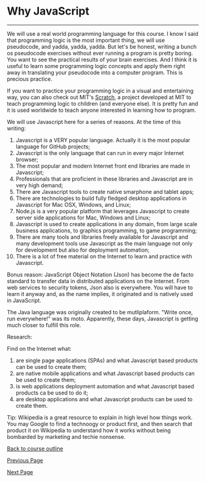 # Why JavaScript
---
We will use a real world programming language for this course. I know I said that programming logic is the most important thing, we will use pseudocode, and yadda, yadda, yadda. But let's be honest, writing a bunch os pseudocode exercises without ever running a program 
is pretty boring. You want to see the practical results of your brain exercises. And I think it is useful to learn some programming 
logic concepts and apply them right away in translating your pseudocode into a computer program. This is precious practice.

If you want to practice your programming logic in a visual and entertaining way, you can also check out MIT's [Scratch](https://scratch.mit.edu/), a project developed at MIT to teach programming logic to children (and everyone else). It is pretty fun and
it is used worldwide to teach anyone interested in learning how to program.

We will use Javascript here for a series of reasons. At the time of this writing:
1. Javascript is a VERY popular language. Actually it is the most popular language for GitHub projects;
2. Javascript is the only language that can run in every major Internet browser;
3. The most popular and modern Internet front end libraries are made in Javascript;
4. Professionals that are proficient in these libraries and Javascript are in very high demand;
5. There are Javascript tools to create native smarphone and tablet apps;
6. There are technologies to build fully fledged desktop applications in Javascript for Mac OSX, Windows, and Linux;
7. Node.js is a very popular platform that leverages Javascript to create server side applications for Mac, Windows and Linux;
8. Javascript is used to create applications in any domain, from large scale business applications, to graphics programming, to game programming;
9. There are many tools and libraries freely available for Javascript and many development tools use Javascript as the main language not only for development but also for deployment automation;
10. There is a lot of free material on the Internet to learn and practice with Javascript.

Bonus reason: JavaScript Object Notation (Json) has become the de facto standard to transfer data in distributed applications on the Internet. From web services to security tokens, Json also is everywhere. You will have to learn it anyway and, as the name implies, it originated and is natively used in JavaScript.

The Java language was originally created to be mutliplaform. "Write once, run everywhere!" was its moto. Apparently, these days, Javascript is getting much closer to fulfill this role.

Research:

Find on the Internet what:
1. are single page applications (SPAs) and what Javascript based products can be used to create them;
2. are native mobile applications and what Javascript based products can be used to create them;
3. is web applications deployment automation and what Javascript based products ca be used to do it;
4. are desktop applications and what Javascript products can be used to create them.

Tip: Wikipedia is a great resource to explain in high level how things work. You may Google to find a technoogy or product first, and then search that product it on Wikipedia to understand how it works without being bombarded by marketing and techie nonsense.

[Back to course outline](https://github.com/mbarsott/LearnProgrammingWithJavascript/blob/master/README.md)

[Previous Page](https://github.com/mbarsott/LearnProgrammingWithJavascript/blob/master/01_WhatIsComputerProgramming.md)

[Next Page](https://github.com/mbarsott/LearnProgrammingWithJavascript/blob/master/README.md)
